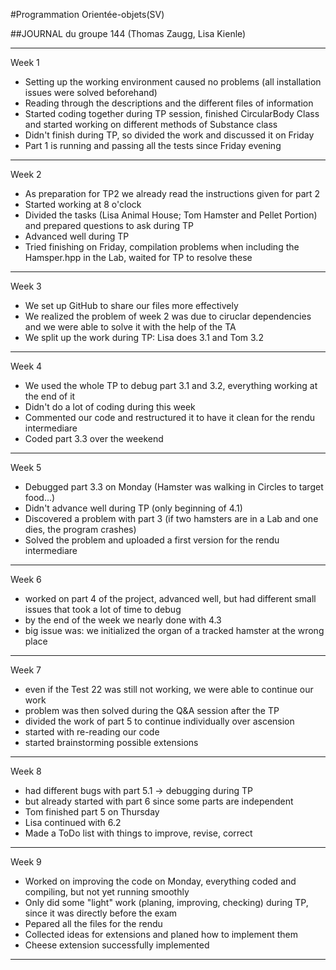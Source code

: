 #Programmation Orientée-objets(SV)

##JOURNAL du groupe 144 (Thomas Zaugg, Lisa Kienle) 

*************************************************

Week 1

- Setting up the working environment caused no problems (all installation issues were solved beforehand)
- Reading through the descriptions and the different files of information
- Started coding together during TP session, finished CircularBody Class and started working on different methods of Substance class
- Didn't finish during TP, so divided the work and discussed it on Friday
- Part 1 is running and passing all the tests since Friday evening

*************************************************

Week 2

- As preparation for TP2 we already read the instructions given for part 2
- Started working at 8 o'clock
- Divided the tasks (Lisa Animal House; Tom Hamster and Pellet Portion) and prepared questions to ask during TP
- Advanced well during TP
- Tried finishing on Friday, compilation problems when including the Hamsper.hpp in the Lab, waited for TP to resolve these

*************************************************

Week 3

- We set up GitHub to share our files more effectively
- We realized the problem of week 2 was due to ciruclar dependencies and we were able to solve it with the help of the TA
- We split up the work during TP: Lisa does 3.1 and Tom 3.2

*************************************************

Week 4

- We used the whole TP to debug part 3.1 and 3.2, everything working at the end of it
- Didn't do a lot of coding during this week
- Commented our code and restructured it to have it clean for the rendu intermediare
- Coded part 3.3 over the weekend

*************************************************

Week 5

- Debugged part 3.3 on Monday (Hamster was walking in Circles to target food...)
- Didn't advance well during TP (only beginning of 4.1)
- Discovered a problem with part 3 (if two hamsters are in a Lab and one dies, the program crashes)
- Solved the problem and uploaded a first version for the rendu intermediare

*************************************************

Week 6

- worked on part 4 of the project, advanced well, but had different small issues that took a lot of time to debug
- by the end of the week we nearly done with 4.3
- big issue was: we initialized the organ of a tracked hamster at the wrong place

*************************************************

Week 7

- even if the Test 22 was still not working, we were able to continue our work
- problem was then solved during the Q&A session after the TP
- divided the work of part 5 to continue individually over ascension
- started with re-reading our code
- started brainstorming possible extensions

*************************************************

Week 8

- had different bugs with part 5.1 -> debugging during TP
- but already started with part 6 since some parts are independent
- Tom finished part 5 on Thursday
- Lisa continued with 6.2
- Made a ToDo list with things to improve, revise, correct

*************************************************

Week 9

- Worked on improving the code on Monday, everything coded and compiling, but not yet running smoothly
- Only did some "light" work (planing, improving, checking) during TP, since it was directly before the exam
- Pepared all the files for the rendu
- Collected ideas for extensions and planed how to implement them
- Cheese extension successfully implemented

*************************************************

